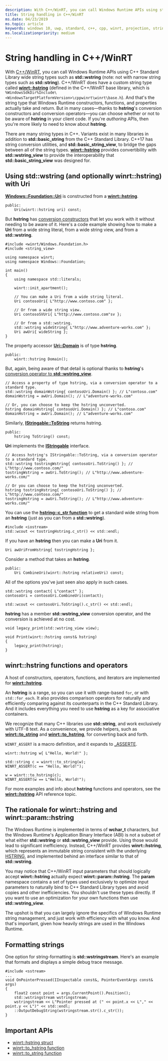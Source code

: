 ```yaml
---
description: With C++/WinRT, you can call Windows Runtime APIs using standard C++ wide string types, or you can use the winrt::hstring type.
title: String handling in C++/WinRT
ms.date: 04/23/2019
ms.topic: article
keywords: windows 10, uwp, standard, c++, cpp, winrt, projection, string
ms.localizationpriority: medium
---
```


# String handling in C++/WinRT

With [C++/WinRT](/windows/uwp/cpp-and-winrt-apis/intro-to-using-cpp-with-winrt), you can call Windows Runtime APIs using C++ Standard Library wide string types such as **std::wstring** (note: not with narrow string types such as **std::string**). C++/WinRT does have a custom string type called [**winrt::hstring**](/uwp/cpp-ref-for-winrt/hstring) (defined in the C++/WinRT base library, which is `%WindowsSdkDir%Include\<WindowsTargetPlatformVersion>\cppwinrt\winrt\base.h`). And that's the string type that Windows Runtime constructors, functions, and properties actually take and return. But in many cases&mdash;thanks to **hstring**'s conversion constructors and conversion operators&mdash;you can choose whether or not to be aware of **hstring** in your client code. If you're *authoring* APIs, then you're more likely to need to know about **hstring**.

There are many string types in C++. Variants exist in many libraries in addition to **std::basic_string** from the C++ Standard Library. C++17 has string conversion utilities, and **std::basic_string_view**, to bridge the gaps between all of the string types.  [**winrt::hstring**](/uwp/cpp-ref-for-winrt/hstring) provides convertibility with **std::wstring_view** to provide the interoperability that **std::basic_string_view** was designed for.

## Using **std::wstring** (and optionally **winrt::hstring**) with **Uri**
[**Windows::Foundation::Uri**](/uwp/api/windows.foundation.uri) is constructed from a [**winrt::hstring**](/uwp/cpp-ref-for-winrt/hstring).

```cppwinrt
public:
    Uri(winrt::hstring uri) const;
```

But **hstring** has [conversion constructors](/uwp/cpp-ref-for-winrt/hstring#hstringhstring-constructor) that let you work with it without needing to be aware of it. Here's a code example showing how to make a **Uri** from a wide string literal, from a wide string view, and from a **std::wstring**.

```cppwinrt
#include <winrt/Windows.Foundation.h>
#include <string_view>

using namespace winrt;
using namespace Windows::Foundation;

int main()
{
    using namespace std::literals;

    winrt::init_apartment();

    // You can make a Uri from a wide string literal.
    Uri contosoUri{ L"http://www.contoso.com" };

    // Or from a wide string view.
    Uri contosoSVUri{ L"http://www.contoso.com"sv };

    // Or from a std::wstring.
    std::wstring wideString{ L"http://www.adventure-works.com" };
    Uri awUri{ wideString };
}
```

The property accessor [**Uri::Domain**](https://docs.microsoft.com/uwp/api/windows.foundation.uri.Domain) is of type **hstring**.

```cppwinrt
public:
    winrt::hstring Domain();
```

But, again, being aware of that detail is optional thanks to **hstring**'s [conversion operator to **std::wstring_view**](/uwp/cpp-ref-for-winrt/hstring#hstringoperator-stdwstring_view).

```cppwinrt
// Access a property of type hstring, via a conversion operator to a standard type.
std::wstring domainWstring{ contosoUri.Domain() }; // L"contoso.com"
domainWstring = awUri.Domain(); // L"adventure-works.com"

// Or, you can choose to keep the hstring unconverted.
hstring domainHstring{ contosoUri.Domain() }; // L"contoso.com"
domainHstring = awUri.Domain(); // L"adventure-works.com"
```

Similarly, [**IStringable::ToString**](https://docs.microsoft.com/windows/desktop/api/windows.foundation/nf-windows-foundation-istringable-tostring) returns hstring.

```cppwinrt
public:
    hstring ToString() const;
```

**Uri** implements the [**IStringable**](https://docs.microsoft.com/windows/desktop/api/windows.foundation/nn-windows-foundation-istringable) interface.

```cppwinrt
// Access hstring's IStringable::ToString, via a conversion operator to a standard type.
std::wstring tostringWstring{ contosoUri.ToString() }; // L"http://www.contoso.com/"
tostringWstring = awUri.ToString(); // L"http://www.adventure-works.com/"

// Or you can choose to keep the hstring unconverted.
hstring tostringHstring{ contosoUri.ToString() }; // L"http://www.contoso.com/"
tostringHstring = awUri.ToString(); // L"http://www.adventure-works.com/"
```

You can use the [**hstring::c_str function**](/uwp/cpp-ref-for-winrt/hstring#hstringc_str-function) to get a standard wide string from an **hstring** (just as you can from a **std::wstring**).

```cppwinrt
#include <iostream>
std::wcout << tostringHstring.c_str() << std::endl;
```
If you have an **hstring** then you can make a **Uri** from it.

```cppwinrt
Uri awUriFromHstring{ tostringHstring };
```

Consider a method that takes an **hstring**.

```cppwinrt
public:
    Uri CombineUri(winrt::hstring relativeUri) const;
```

All of the options you've just seen also apply in such cases.

```cppwinrt
std::wstring contact{ L"contact" };
contosoUri = contosoUri.CombineUri(contact);
    
std::wcout << contosoUri.ToString().c_str() << std::endl;
```

**hstring** has a member **std::wstring_view** conversion operator, and the conversion is achieved at no cost.

```cppwinrt
void legacy_print(std::wstring_view view);

void Print(winrt::hstring const& hstring)
{
    legacy_print(hstring);
}
```

## **winrt::hstring** functions and operators
A host of constructors, operators, functions, and iterators are implemented for  [**winrt::hstring**](/uwp/cpp-ref-for-winrt/hstring).

An **hstring** is a range, so you can use it with range-based `for`, or with `std::for_each`. It also provides comparison operators for naturally and efficiently comparing against its counterparts in the C++ Standard Library. And it includes everything you need to use **hstring** as a key for associative containers.

We recognize that many C++ libraries use **std::string**, and work exclusively with UTF-8 text. As a convenience, we provide helpers, such as [**winrt::to_string**](/uwp/cpp-ref-for-winrt/to-string) and [**winrt::to_hstring**](/uwp/cpp-ref-for-winrt/to-hstring), for converting back and forth.

`WINRT_ASSERT` is a macro definition, and it expands to [_ASSERTE](/cpp/c-runtime-library/reference/assert-asserte-assert-expr-macros).

```cppwinrt
winrt::hstring w{ L"Hello, World!" };

std::string c = winrt::to_string(w);
WINRT_ASSERT(c == "Hello, World!");

w = winrt::to_hstring(c);
WINRT_ASSERT(w == L"Hello, World!");
```

For more examples and info about **hstring** functions and operators, see the [**winrt::hstring**](/uwp/cpp-ref-for-winrt/hstring) API reference topic.

## The rationale for **winrt::hstring** and **winrt::param::hstring**
The Windows Runtime is implemented in terms of **wchar_t** characters, but the Windows Runtime's Application Binary Interface (ABI) is not a subset of what either **std::wstring** or **std::wstring_view** provide. Using those would lead to significant inefficiency. Instead, C++/WinRT provides **winrt::hstring**, which represents an immutable string consistent with the underlying [HSTRING](https://docs.microsoft.com/windows/desktop/WinRT/hstring), and implemented behind an interface similar to that of **std::wstring**. 

You may notice that C++/WinRT input parameters that should logically accept **winrt::hstring** actually expect **winrt::param::hstring**. The **param** namespace contains a set of types used exclusively to optimize input parameters to naturally bind to C++ Standard Library types and avoid copies and other inefficiencies. You shouldn't use these types directly. If you want to use an optimization for your own functions then use **std::wstring_view**.

The upshot is that you can largely ignore the specifics of Windows Runtime string management, and just work with efficiency with what you know. And that's important, given how heavily strings are used in the Windows Runtime.

## Formatting strings
One option for string-formatting is **std::wstringstream**. Here's an example that formats and displays a simple debug trace message.

```cppwinrt
#include <sstream>
...
void OnPointerPressed(IInspectable const&, PointerEventArgs const& args)
{
    float2 const point = args.CurrentPoint().Position();
    std::wstringstream wstringstream;
    wstringstream << L"Pointer pressed at (" << point.x << L"," << point.y << L")" << std::endl;
    ::OutputDebugString(wstringstream.str().c_str());
}
```

## Important APIs
* [winrt::hstring struct](/uwp/cpp-ref-for-winrt/hstring)
* [winrt::to_hstring function](/uwp/cpp-ref-for-winrt/to-hstring)
* [winrt::to_string function](/uwp/cpp-ref-for-winrt/to-string)
